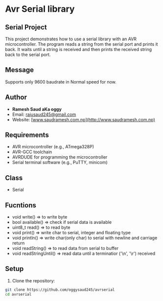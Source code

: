 # Avr Serial library 
## Serial Project

This project demonstrates how to use a serial library with an AVR microcontroller. The program reads a string from the serial port and prints it back. It waits until a string is received and then prints the received string back to the serial port.

## Message
Supports only 9600 baudrate in Normal speed for now.

## Author

- **Ramesh Saud aKa oggy**
- Email: [rajusaud245@gmail.com](mailto:rajusaud245@gmail.com)
- Website: [www.saudramesh.com.np](http://www.saudramesh.com.np)

## Requirements

- AVR microcontroller (e.g., ATmega328P)
- AVR-GCC toolchain
- AVRDUDE for programming the microcontroller
- Serial terminal software (e.g., PuTTY, minicom)
## Class
- Serial
## Fucntions
- void write() => to write byte
- bool available() => check if serial data is available
- uint8_t read() => to read byte
- void print() => write char to serial, integer and floating type
- void println() => write char(only char) to serial with newline and carriage return
- void readString() => to read data from serial to     buffer 
- void readStringUntil() => read data until a terminatior ('\n', '\r') received

## Setup

1. Clone the repository:

```sh
git clone https://github.com/oggysaud245/avrserial
cd avrserial